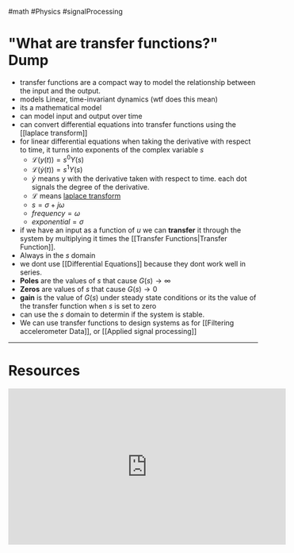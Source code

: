 #math #Physics #signalProcessing  
# "What are transfer functions?" Dump
- transfer functions are a compact way to model the relationship between the input and the output.
- models Linear, time-invariant dynamics (wtf does this mean)
- its a mathematical model
- can model input and output over time 
- can convert differential equations into transfer functions using the [[laplace transform]]
- for linear differential equations when taking the derivative with respect to time, it turns into exponents of the complex variable $s$
	- $\mathscr{L}(y(t))=s^0Y(s)$
	- $\mathscr{L}(\dot{y}(t))=s^1Y(s)$
	-  $\dot{y}$ means y with the derivative taken with respect to time. each dot signals the degree of the derivative.
	- $\mathscr{L}$ means [laplace transform ](https://en.wikipedia.org/wiki/Laplace_transform)
	- $s =\sigma + j \omega$
	- $frequency  =  \omega$
	- $exponential = \sigma$ 
- if we have an input as a function of $u$ we can **transfer** it through the system by multiplying it times the [[Transfer Functions|Transfer Function]]. 
- Always in the $s$ domain
- we dont use [[Differential Equations]] because they dont work well in series.
- **Poles** are the values of $s$ that cause $G(s) \to ∞$  
- **Zeros** are values of $s$ that cause $G(s) \to 0$
- **gain** is the value of $G(s)$ under steady state conditions or its the value of the transfer function when $s$ is set to zero
- can use the $s$ domain to determin if the system is stable.
- We can use transfer functions to design systems as for [[Filtering accelerometer Data]], or [[Applied signal processing]]




---
# Resources
<iframe width="560" height="315" src="https://www.youtube.com/embed/2Xl7--Df3g8?si=KX525fnyNZkcEjm2" title="YouTube video player" frameborder="0" allow="accelerometer; autoplay; clipboard-write; encrypted-media; gyroscope; picture-in-picture; web-share" allowfullscreen></iframe>